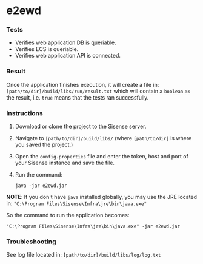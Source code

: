 # e2ewd

### Tests 

* Verifies web application DB is queriable.
* Verifies ECS is queriable.
* Verifies web application API is connected.

### Result
Once the application finishes execution, it will create a file in:
`[path/to/dir]/build/libs/run/result.txt`
which will contain a `boolean` as the result, i.e. `true` means that the tests ran successfully.

### Instructions
1) Download or clone the project to the Sisense server. 
2) Navigate to `[path/to/dir]/build/libs/` (where `[path/to/dir]` is where you saved the project.)
3) Open the `config.properties` file and enter the token, host and port of your Sisense instance and save the file.
4) Run the command:  


    `java -jar e2ewd.jar`
    
**NOTE**: If you don't have `java` installed globally, you may use the JRE located in:
`"C:\Program Files\Sisense\Infra\jre\bin\java.exe"`

So the command to run the application becomes:

    "C:\Program Files\Sisense\Infra\jre\bin\java.exe" -jar e2ewd.jar
    
### Troubleshooting
See log file located in:
`[path/to/dir]/build/libs/log/log.txt`